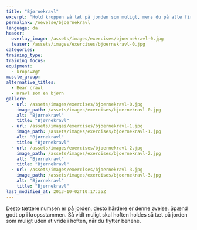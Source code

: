 ```yaml
---
title: "Bjørnekravl"
excerpt: "Hold kroppen så tæt på jorden som muligt, mens du på alle fire kravler fremad ved at føre knæene ud til siden og op mod armene."
permalink: /oevelse/bjoernekravl
language: da
header:
  overlay_image: /assets/images/exercises/bjoernekravl-0.jpg
  teaser: /assets/images/exercises/bjoernekravl-0.jpg
categories:
training_type: 
training_focus: 
equipment:
  - kropsvægt
muscle_group:
alternative_titles:
  - Bear crawl
  - Kravl som en bjørn
gallery:
  - url: /assets/images/exercises/bjoernekravl-0.jpg
    image_path: /assets/images/exercises/bjoernekravl-0.jpg
    alt: "Bjørnekravl"
    title: "Bjørnekravl"
  - url: /assets/images/exercises/bjoernekravl-1.jpg
    image_path: /assets/images/exercises/bjoernekravl-1.jpg
    alt: "Bjørnekravl"
    title: "Bjørnekravl"
  - url: /assets/images/exercises/bjoernekravl-2.jpg
    image_path: /assets/images/exercises/bjoernekravl-2.jpg
    alt: "Bjørnekravl"
    title: "Bjørnekravl"
  - url: /assets/images/exercises/bjoernekravl-3.jpg
    image_path: /assets/images/exercises/bjoernekravl-3.jpg
    alt: "Bjørnekravl"
    title: "Bjørnekravl"
last_modified_at: 2013-10-02T10:17:35Z
---
```


Desto tættere numsen er på jorden, desto hårdere er denne øvelse. Spænd godt op i kropsstammen. Så vidt muligt skal hoften holdes så tæt på jorden som muligt uden at vride i hoften, når du flytter benene.
